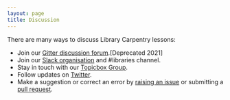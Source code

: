 ```yaml
---
layout: page
title: Discussion
---
```

There are many ways to discuss Library Carpentry lessons:

- Join our [Gitter discussion forum](https://gitter.im/LibraryCarpentry/).[Deprecated 2021]
- Join our [Slack organisation](https://swc-slack-invite.herokuapp.com/) and #libraries channel.
- Stay in touch with our [Topicbox Group](https://carpentries.topicbox.com/groups/discuss-library-carpentry).
- Follow updates on [Twitter](https://twitter.com/LibCarpentry).
- Make a suggestion or correct an error by [raising an issue](https://github.com/LibraryCarpentry/lc-open-refine/issues) or submitting a [pull request](https://github.com/LibraryCarpentry/lc-open-refine/pulls).
